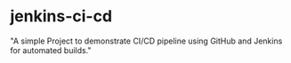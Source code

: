 # jenkins-ci-cd
"A simple Project to demonstrate CI/CD pipeline using GitHub and Jenkins for automated builds."
